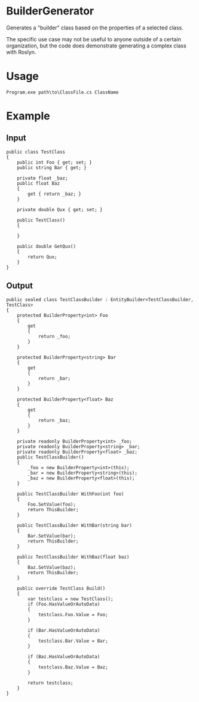 # BuilderGenerator

Generates a "builder" class based on the properties of a selected class.

The specific use case may not be useful to anyone outside of a certain organization, but the code does demonstrate generating a complex class with Roslyn.

# Usage

	Program.exe path\to\ClassFile.cs ClassName

# Example

## Input

    public class TestClass
    {
        public int Foo { get; set; }
        public string Bar { get; }

        private float _baz;
        public float Baz
        {
            get { return _baz; }
        }

        private double Qux { get; set; }

        public TestClass()
        {

        }

        public double GetQux()
        {
            return Qux;
        }
    }

## Output

    public sealed class TestClassBuilder : EntityBuilder<TestClassBuilder, TestClass>
    {
        protected BuilderProperty<int> Foo
        {
            get
            {
                return _foo;
            }
        }

        protected BuilderProperty<string> Bar
        {
            get
            {
                return _bar;
            }
        }

        protected BuilderProperty<float> Baz
        {
            get
            {
                return _baz;
            }
        }

        private readonly BuilderProperty<int> _foo;
        private readonly BuilderProperty<string> _bar;
        private readonly BuilderProperty<float> _baz;
        public TestClassBuilder()
        {
            _foo = new BuilderProperty<int>(this);
            _bar = new BuilderProperty<string>(this);
            _baz = new BuilderProperty<float>(this);
        }

        public TestClassBuilder WithFoo(int foo)
        {
            Foo.SetValue(foo);
            return ThisBuilder;
        }

        public TestClassBuilder WithBar(string bar)
        {
            Bar.SetValue(bar);
            return ThisBuilder;
        }

        public TestClassBuilder WithBaz(float baz)
        {
            Baz.SetValue(baz);
            return ThisBuilder;
        }

        public override TestClass Build()
        {
            var testclass = new TestClass();
            if (Foo.HasValueOrAutoData)
            {
                testclass.Foo.Value = Foo;
            }

            if (Bar.HasValueOrAutoData)
            {
                testclass.Bar.Value = Bar;
            }

            if (Baz.HasValueOrAutoData)
            {
                testclass.Baz.Value = Baz;
            }

            return testclass;
        }
    }
